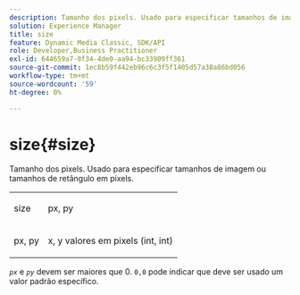 ```yaml
---
description: Tamanho dos pixels. Usado para especificar tamanhos de imagem ou tamanhos de retângulo em pixels.
solution: Experience Manager
title: size
feature: Dynamic Media Classic, SDK/API
role: Developer,Business Practitioner
exl-id: 644659a7-8f34-4de0-aa94-bc33909ff361
source-git-commit: 1ec8b59f442eb96c6c3f5f1405d57a38a86bd056
workflow-type: tm+mt
source-wordcount: '59'
ht-degree: 0%

---
```


# size{#size}

Tamanho dos pixels. Usado para especificar tamanhos de imagem ou tamanhos de retângulo em pixels.

<table id="simpletable_06761BED6FF14C2A83745A78B10D3419"> 
 <tr class="strow"> 
  <td class="stentry"> <p><span class="codeph"> <span class="varname"> size</span> </span> </p> </td> 
  <td class="stentry"> <p><span class="codeph"> <span class="varname"> px, py</span> </span> </p></td> 
 </tr> 
 <tr class="strow"> 
  <td class="stentry"> <p><span class="codeph"> <span class="varname"> px, py</span> </span> </p></td> 
  <td class="stentry"> <p>x, y valores em pixels (int, int) </p></td> 
 </tr> 
</table>

*`px`* e *`py`* devem ser maiores que 0. `0,0` pode indicar que deve ser usado um valor padrão específico.
